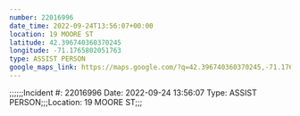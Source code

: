 ```yaml
---
number: 22016996
date_time: 2022-09-24T13:56:07+00:00
location: 19 MOORE ST
latitude: 42.396740360370245
longitude: -71.1765802051763
type: ASSIST PERSON
google_maps_link: https://maps.google.com/?q=42.396740360370245,-71.1765802051763
---
```


;;;;;;Incident #: 22016996  Date: 2022-09-24 13:56:07   Type: ASSIST PERSON;;;Location: 19 MOORE ST;;;
